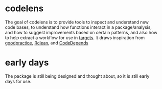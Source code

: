 
<!-- README.md is generated from README.Rmd. Please edit that file -->

# codelens

<!-- badges: start -->

<!-- badges: end -->

The goal of codelens is to provide tools to inspect and understand new
code bases, to understand how functions interact in a package/analysis,
and how to suggest improvements based on certain patterns, and also how
to help extract a workflow for use in
[targets](https://github.com/ropensci/targets). It draws inspiration
from [goodpractice](https://github.com/MangoTheCat/goodpractice),
[Rclean](https://docs.ropensci.org/Rclean/), and
[CodeDepends](https://cran.r-project.org/web/packages/CodeDepends/vignettes/intro.html)

# early days

The package is still being designed and thought about, so it is still
early days for use.

<!-- ## Installation -->

<!-- You can install the development version from [GitHub](https://github.com/) with: -->

<!-- ``` r -->

<!-- # install.packages("devtools") -->

<!-- devtools::install_github("njtierney/codelens") -->

<!-- ``` -->
